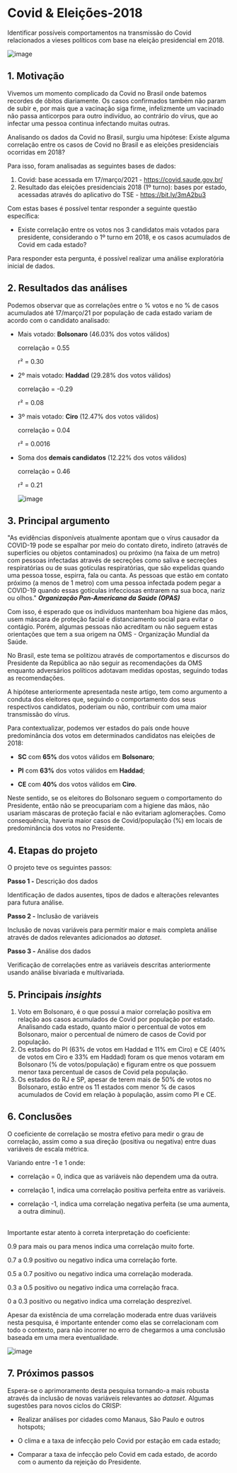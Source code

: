 # Covid & Eleições-2018
Identificar possíveis comportamentos na transmissão do Covid relacionados a vieses políticos com base na eleição presidencial em 2018.

![image](https://user-images.githubusercontent.com/60569541/113933023-778f4c80-97ca-11eb-9af8-94e3e8fa0df4.png)



## **1. Motivação**
Vivemos um momento complicado da Covid no Brasil onde batemos recordes de óbitos diariamente. Os casos confirmados também não param de subir e, por mais que a vacinação siga firme, infelizmente um vacinado não passa anticorpos para outro indivíduo, ao contrário do vírus, que ao infectar uma pessoa continua infectando muitas outras.

Analisando os dados da Covid no Brasil, surgiu uma hipótese: Existe alguma correlação entre os casos de Covid no Brasil e as eleições presidenciais ocorridas em 2018?

Para isso, foram analisadas as seguintes bases de dados:
1. Covid: base acessada em 17/março/2021 - https://covid.saude.gov.br/
2. Resultado das eleições presidenciais 2018 (1º turno): bases por estado, acessadas através do aplicativo do TSE - https://bit.ly/3mA2bu3

Com estas bases é possível tentar responder a seguinte questão específica:
- Existe correlação entre os votos nos 3 candidatos mais votados para presidente, considerando o 1º turno em 2018, e os casos acumulados de Covid em cada estado?

Para responder esta pergunta, é possível realizar uma análise exploratória inicial de dados.


## **2. Resultados das análises**
Podemos observar que as correlações entre o % votos e no % de casos acumulados até 17/março/21 por população de cada estado variam de acordo com o candidato analisado:
- Mais votado: **Bolsonaro** (46.03% dos votos válidos)

    correlação = 0.55

    r²         = 0.30

- 2º mais votado: **Haddad** (29.28% dos votos válidos)
    
    correlação = -0.29
    
    r²         =  0.08

- 3º mais votado: **Ciro** (12.47% dos votos válidos)
    
    correlação = 0.04
    
    r²         = 0.0016

- Soma dos **demais candidatos** (12.22% dos votos válidos)
    
    correlação = 0.46
    
    r²         = 0.21
    
    ![image](https://user-images.githubusercontent.com/60569541/114087506-5857f400-988a-11eb-91ab-13be43fbdd11.png)



## **3. Principal argumento**
"As evidências disponíveis atualmente apontam que o vírus causador da COVID-19 pode se espalhar por meio do contato direto, indireto (através de superfícies ou objetos contaminados) ou próximo (na faixa de um metro) com pessoas infectadas através de secreções como saliva e secreções respiratórias ou de suas gotículas respiratórias, que são expelidas quando uma pessoa tosse, espirra, fala ou canta. As pessoas que estão em contato próximo (a menos de 1 metro) com uma pessoa infectada podem pegar a COVID-19 quando essas gotículas infecciosas entrarem na sua boca, nariz ou olhos." ***Organização Pan-Americana da Saúde (OPAS)***

Com isso, é esperado que os indivíduos mantenham boa higiene das mãos, usem máscara de proteção facial e distanciamento social para evitar o contágio. Porém, algumas pessoas não acreditam ou não seguem estas orientações que tem a sua origem na OMS - Organização Mundial da Saúde.

No Brasil, este tema se politizou através de comportamentos e discursos do Presidente da República ao não seguir as recomendações da OMS enquanto adversários políticos adotavam medidas opostas, seguindo todas as recomendações.

A hipótese anteriormente apresentada neste artigo, tem como argumento a conduta dos eleitores que, seguindo o comportamento dos seus respectivos candidatos, poderiam ou não, contribuir com uma maior transmissão do vírus.

Para contextualizar, podemos ver estados do país onde houve predominância dos votos em determinados candidatos nas eleições de 2018:
   
   - **SC** com **65%** dos votos válidos em **Bolsonaro**;
     
   - **PI** com **63%** dos votos válidos em **Haddad**;
    
   - **CE** com **40%** dos votos válidos em **Ciro**.

Neste sentido, se os eleitores do Bolsonaro seguem o comportamento do Presidente, então não se preocupariam com a higiene das mãos, não usariam máscaras de proteção facial e não evitariam aglomerações. Como consequência, haveria maior casos de Covid/população (%) em locais de predominância dos votos no Presidente.


## **4. Etapas do projeto**
O projeto teve os seguintes passos:

**Passo 1 -** Descrição dos dados

Identificação de dados ausentes, tipos de dados e alterações relevantes para futura análise.

**Passo 2 -** Inclusão de variáveis

Inclusão de novas variáveis para permitir maior e mais completa análise através de dados relevantes adicionados ao *dataset*.

**Passo 3 -** Análise dos dados

Verificação de correlações entre as variáveis descritas anteriormente usando análise bivariada e multivariada.



## **5. Principais *insights***
   1. Voto em Bolsonaro, é o que possui a maior correlação positiva em relação aos casos acumulados de Covid por população por estado. Analisando cada estado, quanto maior o percentual de votos em Bolsonaro, maior o percentual de número de casos de Covid por população.
   2. Os estados do PI (63% de votos em Haddad e 11% em Ciro) e CE (40% de votos em Ciro e 33% em Haddad) foram os que menos votaram em Bolsonaro (% de votos/população) e figuram entre os que possuem menor taxa percentual de casos de Covid pela população.
   3. Os estados do RJ e SP, apesar de terem mais de 50% de votos no Bolsonaro, estão entre os 11 estados com menor % de casos acumulados de Covid em relação à população, assim como PI e CE.



## **6. Conclusões**
O coeficiente de correlação se mostra efetivo para medir o grau de correlação, assim como a sua direção (positiva ou negativa) entre duas variáveis de escala métrica. 

Variando entre -1 e 1 onde:

- correlação = 0, indica que as variáveis não dependem uma da outra.

- correlação 1, indica uma correlação positiva perfeita entre as variáveis.

- correlação -1, indica uma correlação negativa perfeita (se uma aumenta, a outra diminui).
<br />  
Importante estar atento à correta interpretação do coeficiente:

0.9 para mais ou para menos indica uma correlação muito forte.

0.7 a 0.9 positivo ou negativo indica uma correlação forte.

0.5 a 0.7 positivo ou negativo indica uma correlação moderada.

0.3 a 0.5 positivo ou negativo indica uma correlação fraca.

0 a 0.3 positivo ou negativo indica uma correlação desprezível.

Apesar da existência de uma correlação moderada entre duas variáveis nesta pesquisa, é importante entender como elas se correlacionam com todo o contexto, para não incorrer no erro de chegarmos a uma conclusão baseada em uma mera eventualidade. 

![image](https://user-images.githubusercontent.com/60569541/114087743-a10fad00-988a-11eb-9517-860edec60313.png)


## **7. Próximos passos**
Espera-se o aprimoramento desta pesquisa tornando-a mais robusta através da inclusão de novas variáveis relevantes ao *dataset*. Algumas sugestões para novos ciclos do CRISP:
- Realizar análises por cidades como Manaus, São Paulo e outros hotspots;

- O clima e a taxa de infecção pelo Covid por estação em cada estado;

- Comparar a taxa de infecção pelo Covid em cada estado, de acordo com o aumento da rejeição do Presidente.

